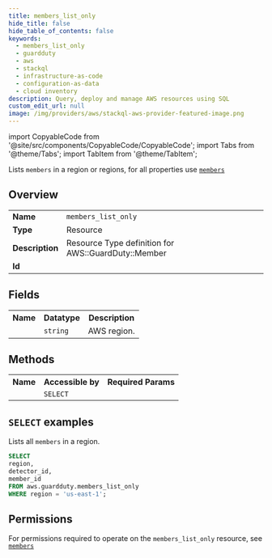 ```yaml
---
title: members_list_only
hide_title: false
hide_table_of_contents: false
keywords:
  - members_list_only
  - guardduty
  - aws
  - stackql
  - infrastructure-as-code
  - configuration-as-data
  - cloud inventory
description: Query, deploy and manage AWS resources using SQL
custom_edit_url: null
image: /img/providers/aws/stackql-aws-provider-featured-image.png
---
```


import CopyableCode from '@site/src/components/CopyableCode/CopyableCode';
import Tabs from '@theme/Tabs';
import TabItem from '@theme/TabItem';

Lists <code>members</code> in a region or regions, for all properties use <a href="/providers/aws/serviceName/members/"><code>members</code></a>

## Overview
<table><tbody>
<tr><td><b>Name</b></td><td><code>members_list_only</code></td></tr>
<tr><td><b>Type</b></td><td>Resource</td></tr>
<tr><td><b>Description</b></td><td>Resource Type definition for AWS::GuardDuty::Member</td></tr>
<tr><td><b>Id</b></td><td><CopyableCode code="aws.guardduty.members_list_only" /></td></tr>
</tbody></table>

## Fields
<table><tbody><tr><th>Name</th><th>Datatype</th><th>Description</th></tr><tr><td><CopyableCode code="region" /></td><td><code>string</code></td><td>AWS region.</td></tr>
</tbody></table>

## Methods

<table><tbody>
  <tr>
    <th>Name</th>
    <th>Accessible by</th>
    <th>Required Params</th>
  </tr>
  <tr>
    <td><CopyableCode code="list_resources" /></td>
    <td><code>SELECT</code></td>
    <td><CopyableCode code="region" /></td>
  </tr>
</tbody></table>

## `SELECT` examples
Lists all <code>members</code> in a region.
```sql
SELECT
region,
detector_id,
member_id
FROM aws.guardduty.members_list_only
WHERE region = 'us-east-1';
```


## Permissions

For permissions required to operate on the <code>members_list_only</code> resource, see <a href="/providers/aws/guardduty/members/#permissions"><code>members</code></a>

